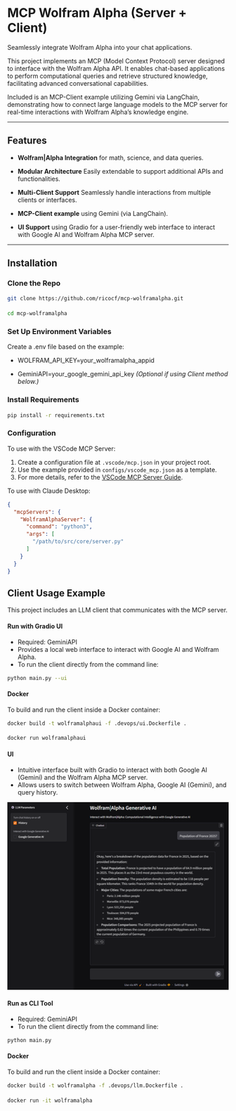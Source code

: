 # MCP Wolfram Alpha (Server + Client)
Seamlessly integrate Wolfram Alpha into your chat applications.

This project implements an MCP (Model Context Protocol) server designed to interface with the Wolfram Alpha API. It enables chat-based applications to perform computational queries and retrieve structured knowledge, facilitating advanced conversational capabilities.

Included is an MCP-Client example utilizing Gemini via LangChain, demonstrating how to connect large language models to the MCP server for real-time interactions with Wolfram Alpha’s knowledge engine.

---

## Features

-  **Wolfram|Alpha Integration** for math, science, and data queries.

-  **Modular Architecture** Easily extendable to support additional APIs and functionalities.

-  **Multi-Client Support** Seamlessly handle interactions from multiple clients or interfaces.

-  **MCP-Client example** using Gemini (via LangChain).
-  **UI Support** using Gradio for a user-friendly web interface to interact with Google AI and Wolfram Alpha MCP server.

---

##  Installation


### Clone the Repo
   ```bash
   git clone https://github.com/ricocf/mcp-wolframalpha.git

   cd mcp-wolframalpha
   ```
  

### Set Up Environment Variables

Create a .env file based on the example:

- WOLFRAM_API_KEY=your_wolframalpha_appid

- GeminiAPI=your_google_gemini_api_key *(Optional if using Client method below.)*

### Install Requirements
   ```bash
   pip install -r requirements.txt
   ```

### Configuration

To use with the VSCode MCP Server:
1.  Create a configuration file at `.vscode/mcp.json` in your project root.
2.  Use the example provided in `configs/vscode_mcp.json` as a template.
3.  For more details, refer to the [VSCode MCP Server Guide](https://sebastian-petrus.medium.com/vscode-mcp-server-42286eed3ee7).

To use with Claude Desktop:
```json
{
  "mcpServers": {
    "WolframAlphaServer": {
      "command": "python3",
      "args": [
        "/path/to/src/core/server.py"
      ]
    }
  }
}
```
## Client Usage Example

This project includes an LLM client that communicates with the MCP server.

#### Run with Gradio UI
- Required: GeminiAPI
- Provides a local web interface to interact with Google AI and Wolfram Alpha.
- To run the client directly from the command line:
```bash
python main.py --ui
```
#### Docker
To build and run the client inside a Docker container:
```bash
docker build -t wolframalphaui -f .devops/ui.Dockerfile .

docker run wolframalphaui
```
#### UI
- Intuitive interface built with Gradio to interact with both Google AI (Gemini) and the Wolfram Alpha MCP server.
- Allows users to switch between Wolfram Alpha, Google AI (Gemini), and query history.
  
![UI](configs/gradio_ui.png)

#### Run as CLI Tool
- Required: GeminiAPI
- To run the client directly from the command line:
```bash
python main.py
```
#### Docker
To build and run the client inside a Docker container:
```bash
docker build -t wolframalpha -f .devops/llm.Dockerfile .

docker run -it wolframalpha
```

   

